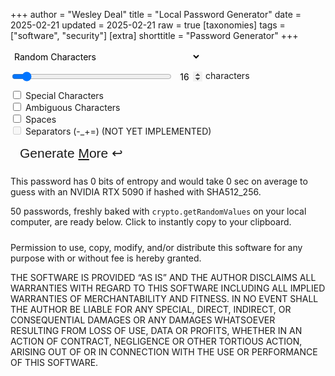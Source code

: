 +++
author = "Wesley Deal"
title = "Local Password Generator"
date = 2025-02-21
updated = 2025-02-21
raw = true
[taxonomies]
tags = ["software", "security"]
[extra]
shorttitle = "Password Generator"
+++

<style type="text/css">
#length_val{
	width: 3em;
	background: transparent;
	border: none;
	border-bottom: 1px solid var(--color-fg);
	border-radius: 0;
	font: inherit;
	padding: 0;
	text-align: center;
}
input[type=number]::-webkit-inner-spin-button {
    opacity: 1
}
#settings-wrapper {
	display: flex;
	gap: 10px;
	flex-direction: column;
}
#settings-wrapper div.length-container{
	display: flex;
	gap: 5px;
	flex-wrap: wrap;
}
#length{
	width: 256px;
}
#result{
	font-family: "Red Hat Mono",Consolas,monospace;
	font-size: 1.5em;
	border: 1px solid var(--color-fg);
	outline: 2px solid var(--color-accent);
	margin: 10px 0;
	overflow-x: auto;
	max-width: min(100%,1600px);
}
#result.smaller{
	font-size: 1em;
}
#result ul{
	display: flex;
	flex-wrap: wrap;
	gap: 10px 20px;
	justify-content: space-evenly;
	padding: 0 10px;
}
#result li{
	display: flex;
	width: auto;
	padding: 0;
}
#result li.copied{
	background: var(--color-accent);
	font-style: italic;
}
.content{
	display: flex;
	max-width: 100%;
	align-items: center;
	flex-direction: column;
	gap: 20px 0;
	min-height: 100vh;
}
.content > *:not(div#result) {
	width: calc(min(780px,100%));
	padding: 0 10px;
}
button#generate {
	font-size: 1.5em;
	color: var(--color-link);
	border: 2px solid var(--color-link);
	border-radius: 3px;
	background: var(--color-bg);
	padding: 5px 15px 10px;
	transition: border 250ms ease-in-out, color 250ms ease-in-out, background 250ms ease-in-out;
}
button#generate:hover {
	background: var(--color-hover);
	color: var(--color-bg);
	border: 2px solid var(--color-hover);
}
#controls{
	display: flex;
	flex-direction: row;
	align-items: end;
	justify-content: space-between;
	flex-wrap: wrap;
	gap: 10px;
}
select{
	border: 1px solid var(--color-fg);
	border-radius: 3px;
	font: inherit;
	background: none;
	padding: 2px;
}
</style>
<div id="controls">
	<div id="settings-wrapper">
		<div>
			<select id="mode">
				<option value="char">Random Characters</option>
				<option value="words">Random Words (NOT YET IMPLEMENTED)</option>
			</select>
		</div>
		<div class="length-container">
			<input type="range" id="length" min="8" max="128" value="16">
			<input type="number" id="length_val" value="16" onmousewheel="document.getElementById('length').value=this.value; pwgen()"></input>
   			<label for="length"> characters</label>
		</div>
		<div>
			<input type="checkbox" id="specials" value="specials" onchange="pwgen()">
			<label for="specials"> Special Characters</label><br>
			<input type="checkbox" id="ambiguous" value="ambiguous" onchange="pwgen()">
			<label for="ambiguous"> Ambiguous Characters</label><br>
			<input type="checkbox" id="spaces" value="spaces">
			<label for="spaces"> Spaces</label><br>
			<input type="checkbox" id="separators" value="separators" disabled>
			<label for="separators"> Separators (-_+=)  (NOT YET IMPLEMENTED)</label><br>
		</div>
	</div>
	<div id="genbutton-wrapper">
		<button type="button" id="generate">Generate <u>M</u>ore ↩</button>
	</div>
</div>

<div id="entropy-description">
	<p>This password has <span id="entropy">0</span> bits of entropy and would take <span id="hashtime">0 sec</span> on average to guess with an NVIDIA RTX 5090 if hashed with SHA512_256.</p>
</div>

<div id="explanation">50 passwords, freshly baked with <code>crypto.getRandomValues</code> on your local computer, are ready below. Click to instantly copy to your clipboard.</div>

<div id="result"></div>

<div id="license"><p>Permission to use, copy, modify, and/or distribute this software for
any purpose with or without fee is hereby granted.
<p>THE SOFTWARE IS PROVIDED “AS IS” AND THE AUTHOR DISCLAIMS ALL
WARRANTIES WITH REGARD TO THIS SOFTWARE INCLUDING ALL IMPLIED WARRANTIES
OF MERCHANTABILITY AND FITNESS. IN NO EVENT SHALL THE AUTHOR BE LIABLE
FOR ANY SPECIAL, DIRECT, INDIRECT, OR CONSEQUENTIAL DAMAGES OR ANY
DAMAGES WHATSOEVER RESULTING FROM LOSS OF USE, DATA OR PROFITS, WHETHER IN
AN ACTION OF CONTRACT, NEGLIGENCE OR OTHER TORTIOUS ACTION, ARISING OUT
OF OR IN CONNECTION WITH THE USE OR PERFORMANCE OF THIS SOFTWARE.</div>

<script>
const maxUInt32 = (new Uint32Array([-1]))[0]
const ambiguousAlphaNumeric = "ABCDEFGHIJKLMNOPQRSTUVWXYZabcdefghijklmnopqrstuvwxyz0123456789";
const unambiguousAlphaNumeric = "ABCDEFGHJKLMNPQRSTUVWXYZabcdefghijkmnpqrstuvwxyz23456789";
const symbols = '`~!@#$%^&*()_+-=[]{}\\|;:\'",<.>/?';
const separators = "-_+=";
	
var genButton = document.getElementById("generate");
var genButtonHeld = false;
genButton.addEventListener('pointerdown', (e) => { genButtonHeld = true; })
genButton.addEventListener('pointerup', (e) => { genButtonHeld = false; })
genButton.addEventListener('pointerleave', (e) => { genButtonHeld = false; })
genButton.addEventListener('pointercancel', (e) => { genButtonHeld = false; })
document.body.addEventListener('keydown', (event) => { if(event.code == "Enter" || event.code == "KeyM") genButtonHeld = true; })
document.body.addEventListener('keyup', (event) => { if(event.code == "Enter" || event.code == "KeyM") genButtonHeld = false; })

var results = document.getElementById("result");
var length = document.getElementById("length");
var length_val = document.getElementById("length_val");
function onChangeLength(event) {
	if (event.target.value > 16) {
		results.classList.add("smaller");
	} else {
		results.classList.remove("smaller");
	}
	if (event.target == document.getElementById('length')){
		document.getElementById('length_val').value=event.target.value;
	} else {
		document.getElementById('length').value=event.target.value;
	}
	pwgen();
}
length_val.addEventListener('scroll', onChangeLength);
length_val.addEventListener('keyup', onChangeLength);
length_val.addEventListener('mouseup', onChangeLength);
length_val.addEventListener('pointerup', () => length_val.select());
length.addEventListener('input', onChangeLength);

function secureRand(min, max, count=1) {
	var randInts = crypto.getRandomValues(new Uint32Array(count));
	var scale = max-min;
	var result = min;
	return randInts.map(r => min + (scale*(r/maxUInt32)));
}
function roundTo(value, decimals) {
	const m = Math.pow(10, decimals);
	return Math.round(m * value) / m;
}
function pwgen() {
	var result = "";
	var modeElement = document.getElementById("mode");
	var mode = modeElement.options[modeElement.selectedIndex].value;
	var pwlen = parseInt(document.getElementById("length_val").value);
	var specials = document.getElementById("specials").checked;
	var ambiguous = document.getElementById("ambiguous").checked;
	var spaces = document.getElementById("spaces").checked;
	const count = 50;

	var charSet = ambiguous ? ambiguousAlphaNumeric : unambiguousAlphaNumeric;
	if(specials) {charSet += symbols;}
	if(spaces) {charSet += " ";}
	
	var resultInnerHTML = "<ul>";
	var randChars = Array.from(secureRand(0, charSet.length-1, pwlen*count));
	for (i=0; i<count; i++) {
		var pw = randChars.slice(i*pwlen,i*pwlen+pwlen).map(c => charSet[c]).join("");
		resultInnerHTML += "<li>" + pw.replaceAll("&","&amp;").replaceAll(">","&gt;").replaceAll("<","&lt;").replaceAll("\\",'&bsol;') + "</li>";
	}
	resultInnerHTML += "</ul>"
	document.getElementById("result").innerHTML = resultInnerHTML;
	for (el of document.querySelectorAll("#result li")){
		el.addEventListener('click', function(e) {
			window.getSelection().removeAllRanges();
			r = document.createRange();
			r.selectNodeContents(e.target.closest('li'));
			window.getSelection().addRange(r);
			document.execCommand('copy');
			e.target.closest('li').classList.add('copied');
		});
	}

	

	const hashRate = 4.852e+9;
	var entropy = Math.log2(Math.pow(charSet.length, pwlen));
	var hashTime = Math.pow(2, entropy) / hashRate / 2;

	document.getElementById("entropy").innerHTML = roundTo(entropy, 2);
	document.getElementById("hashtime").innerHTML = Intl.DurationFormat('en-US').format({seconds: hashTime});
}
function monitorGenButton() {
	if (genButtonHeld) pwgen();
	window.requestAnimationFrame(monitorGenButton);
}
monitorGenButton();
pwgen();

</script>
